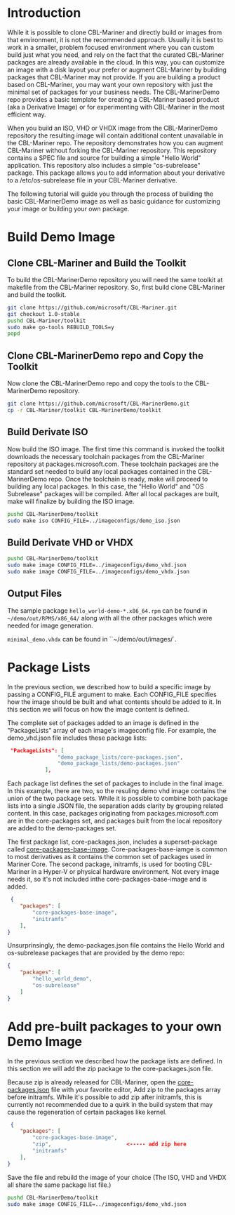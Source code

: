 # Introduction 
While it is possible to clone CBL-Mariner and directly build or images from that environment, it is not the recommended approach.  Usually it is best to work in a smaller, problem focused environment where you can custom build just what you need, and rely on the fact that the curated CBL-Mariner packages are already available in the cloud. In this way, you can customize an image with a disk layout your prefer or augment CBL-Mariner by building packages that CBL-Mariner may not provide.  If you are building a product based on CBL-Mariner, you may want your own repository with just the minimal set of packages for your business needs.  The CBL-MarinerDemo repo provides a basic template for creating a CBL-Mariner based product (aka a Derivative Image) or for experimenting with CBL-Mariner in the most efficient way.

When you build an ISO, VHD or VHDX image from the CBL-MarinerDemo repository the resulting image will contain additional content unavailable in the CBL-Mariner repo.  The repository demonstrates how you can augment CBL-Mariner without forking the CBL-Mariner repository.  This repository contains a SPEC file and source for building a simple "Hello World" application.  This repository also includes a simple "os-subrelease" package.  This package allows you to add information about your derivative to a /etc/os-subrelease file in your CBL-Mariner derivative.  

The following tutorial will guide you through the process of building the basic CBL-MarinerDemo image as well as basic guidance for customizing your image or building your own package.

# Build Demo Image

## Clone CBL-Mariner and Build the Toolkit
To build the CBL-MarinerDemo repository you will need the same toolkit at makefile from the CBL-Mariner repository.  So, first build clone CBL-Mariner and build the toolkit.

```bash
git clone https://github.com/microsoft/CBL-Mariner.git
git checkout 1.0-stable
pushd CBL-Mariner/toolkit
sudo make go-tools REBUILD_TOOLS=y
popd
```

## Clone CBL-MarinerDemo repo and Copy the Toolkit
Now clone the CBL-MarinerDemo repo and copy the tools to the CBL-MarinerDemo repository.

```bash
git clone https://github.com/microsoft/CBL-MarinerDemo.git
cp -r CBL-Mariner/toolkit CBL-MarinerDemo/toolkit
```

## Build Derivate ISO
Now build the ISO image.  The first time this command is invoked the toolkit downloads the necessary toolchain packages from the CBL-Mariner repository at packages.microsoft.com.  These toolchain packages are the standard set needed to build any local packages contained in the CBL-MarinerDemo repo.  Once the toolchain is ready, make will proceed to building any local packages.  In this case, the "Hello World" and "OS Subrelease" packages will be compiled.  After all local packages are built, make will finalize by building the ISO image. 

```bash
pushd CBL-MarinerDemo/toolkit
sudo make iso CONFIG_FILE=../imageconfigs/demo_iso.json
```

## Build Derivate VHD or VHDX

```bash
pushd CBL-MarinerDemo/toolkit
sudo make image CONFIG_FILE=../imageconfigs/demo_vhd.json
sudo make image CONFIG_FILE=../imageconfigs/demo_vhdx.json
```

## Output Files
The sample package `hello_world-demo-*.x86_64.rpm` can be found in `~/demo/out/RPMS/x86_64/` along with all the other packages which were needed for image generation.

`minimal_demo.vhdx` can be found in ``~/demo/out/images/`.


# Package Lists

In the previous section, we described how to build a specific image by passing a CONFIG_FILE argument to make. Each CONFIG_FILE specifies how the image should be built and what contents should be added to it.  In this section we will focus on how the image content is defined.  

The complete set of packages added to an image is defined in the "PackageLists" array of each image's imageconfig file.  For example, the demo_vhd.json file includes these package lists:

```json
 "PackageLists": [
                "demo_package_lists/core-packages.json",
                "demo_package_lists/demo-packages.json"
            ],
```

Each package list defines the set of packages to include in the final image. In this example, there are two, so the resuling demo vhd image contains the union of the two package sets.  While it is possible to combine both package lists into a single JSON file, the separation adds clarity by grouping related content.  In this case, packages originating from packages.microsoft.com are in the core-packages set, and packages built from the local repository are added to the demo-packages set.

The first package list, core-packages.json, includes a superset-package called [core-packages-base-image](https://github.com/microsoft/CBL-Mariner/blob/1.0/SPECS/core-packages/core-packages.spec).  Core-packages-base-iamge is common to most derivatives as it contains the common set of packages used in Mariner Core.  The second package, initramfs, is used for booting CBL-Mariner in a Hyper-V or physical hardware environment.  Not every image needs it, so it's not included inthe core-packages-base-image and is added.

```json
 {
    "packages": [
        "core-packages-base-image",
        "initramfs"
    ],
}
```

Unsurprinsingly, the demo-packages.json file contains the Hello World and os-subrelease packages that are provided by the demo repo:

```json
{
    "packages": [
        "hello_world_demo",
        "os-subrelease"
    ]
}
```

# Add pre-built packages to your own Demo Image

In the previous section we described how the package lists are defined.  In this section we will add the zip package to the core-packages.json file.

Because zip is already released for CBL-Mariner, open the [core-packages.json](./imageconfigs/demo_package_lists/core-packages.json) file with your favorite editor,  Add zip to the packages array before initramfs.  While it's possible to add zip after initramfs, this is currently not recommended due to a quirk in the build system that may cause the regeneration of certain packages like kernel.

```json
 {
    "packages": [
        "core-packages-base-image",
        "zip",                        <----- add zip here
        "initramfs"
    ],
}
```
Save the file and rebuild the image of your choice (The ISO, VHD and VHDX all share the same package list file.) 

```bash
pushd CBL-MarinerDemo/toolkit
sudo make image CONFIG_FILE=../imageconfigs/demo_vhd.json
```
